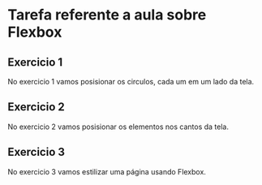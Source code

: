 # Tarefa referente a aula sobre Flexbox

## Exercicio 1

No exercicio 1 vamos posisionar os circulos, cada um em um lado da tela. 

## Exercicio 2

No exercicio 2 vamos posisionar os elementos nos cantos da tela.

## Exercicio 3

No exercicio 3 vamos estilizar uma página usando Flexbox.
